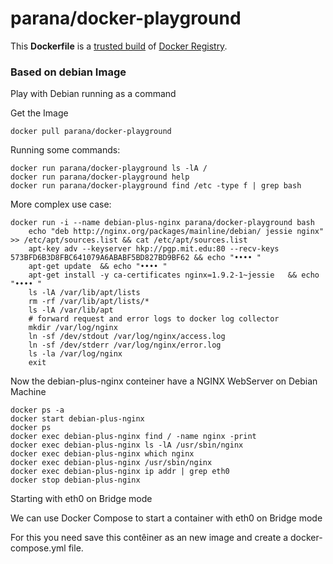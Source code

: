 parana/docker-playground
====================

This **Dockerfile** is a [trusted build](https://registry.hub.docker.com/u/parana/docker-playground/) of [Docker Registry](https://registry.hub.docker.com/search?q=parana/).

### Based on debian Image

Play with Debian running as a command

Get the Image

	docker pull parana/docker-playground


Running some commands:

	docker run parana/docker-playground ls -lA /
	docker run parana/docker-playground help
	docker run parana/docker-playground find /etc -type f | grep bash
	

More complex use case:

	docker run -i --name debian-plus-nginx parana/docker-playground bash
	    echo "deb http://nginx.org/packages/mainline/debian/ jessie nginx" >> /etc/apt/sources.list && cat /etc/apt/sources.list 
	    apt-key adv --keyserver hkp://pgp.mit.edu:80 --recv-keys 573BFD6B3D8FBC641079A6ABABF5BD827BD9BF62 && echo "•••• "
	    apt-get update  && echo "•••• "
	    apt-get install -y ca-certificates nginx=1.9.2-1~jessie   && echo "•••• "
	    ls -lA /var/lib/apt/lists  
	    rm -rf /var/lib/apt/lists/*
	    ls -lA /var/lib/apt
	    # forward request and error logs to docker log collector
		mkdir /var/log/nginx
		ln -sf /dev/stdout /var/log/nginx/access.log
		ln -sf /dev/stderr /var/log/nginx/error.log
		ls -la /var/log/nginx
		exit

Now the debian-plus-nginx conteiner have a NGINX WebServer on Debian Machine

	docker ps -a 
	docker start debian-plus-nginx  
	docker ps
	docker exec debian-plus-nginx find / -name nginx -print	
    docker exec debian-plus-nginx ls -lA /usr/sbin/nginx
    docker exec debian-plus-nginx which nginx
	docker exec debian-plus-nginx /usr/sbin/nginx 
	docker exec debian-plus-nginx ip addr | grep eth0
	docker stop debian-plus-nginx

Starting with eth0 on Bridge mode

We can use Docker Compose to start a container with eth0 on Bridge mode 

For this you need save this contêiner as an new image and create a docker-compose.yml file.






